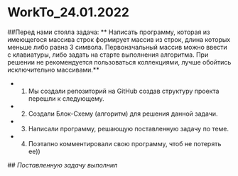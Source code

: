 # WorkTo_24.01.2022

##Перед нами стояла задача:
 ** Написать программу, которая из имеющегося массива строк формирует массив из строк, 
длина которых меньше либо равна 3 символа. Первоначальный массив можно ввести с клавиатуры, 
либо задать на старте выполнения алгоритма. При решении не рекомендуется пользоваться 
коллекциями, лучше обойтись исключительно массивами.**

* 1. Мы создали репозиторий на GitHub создав структуру проекта  перешли к следующему.
* 2. Создали Блок-Схему (алгоритм) для решения данной задачи.
* 3. Написали программу, решающую поставленную задачу по теме.
* 4. Поэтапно комментировали свою программу, чтоб не потерять ее))


*## Поставленную задачу выполнил*